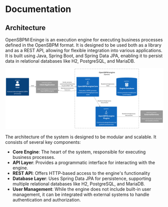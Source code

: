 # Documentation

## Architecture 

OpenSBPM:Eninge is an execution engine for executing business processes 
defined in the OpenSBPM format. It is designed to be used both as a library
and as a REST API, allowing for flexible integration into various applications.
It is built using Java, Spring Boot, and Spring Data JPA, enabling it to persist data in relational databases like H2, PostgreSQL, and MariaDB.

![System Context Diagram](architecture/images/system-context.svg)



The architecture of the system is designed to be modular and scalable. It consists of several key components:
- **Core Engine**: The heart of the system, responsible for executing business processes.
- **API Layer**: Provides a programmatic interface for interacting with the engine.
- **REST API**: Offers HTTP-based access to the engine's functionality
- **Database Layer**: Uses Spring Data JPA for persistence, supporting multiple relational databases like H2, PostgreSQL, and MariaDB.
- **User Management**: While the engine does not include built-in user management, it can be integrated with external systems to handle authentication and authorization.
